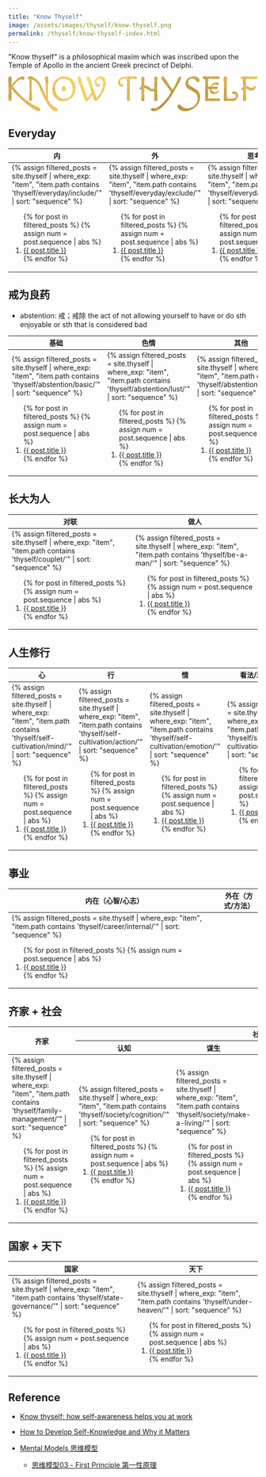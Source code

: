 ```yaml
---
title: "Know Thyself"
image: /assets/images/thyself/know-thyself.png
permalink: /thyself/know-thyself-index.html
---
```


"Know thyself" is a philosophical maxim
which was inscribed upon the Temple of Apollo in the ancient Greek precinct of Delphi.

![](/assets/images/thyself/know-thyself-gold.webp)

## Everyday

<table>
    <thead>
    <tr>
        <th style="text-align: center;">内</th>
        <th style="text-align: center;">外</th>
        <th style="text-align: center;">思考</th>
    </tr>
    </thead>
    <tbody>
    <tr>
        <td>
{%
assign filtered_posts = site.thyself |
where_exp: "item", "item.path contains 'thyself/everyday/include/'" |
sort: "sequence"
%}
<ol>
    {% for post in filtered_posts %}
    {% assign num = post.sequence | abs %}
    <li>
        <a href="{{ post.url }}">{{ post.title }}</a>
    </li>
    {% endfor %}
</ol>
        </td>
        <td>
{%
assign filtered_posts = site.thyself |
where_exp: "item", "item.path contains 'thyself/everyday/exclude/'" |
sort: "sequence"
%}
<ol>
    {% for post in filtered_posts %}
    {% assign num = post.sequence | abs %}
    <li>
        <a href="{{ post.url }}">{{ post.title }}</a>
    </li>
    {% endfor %}
</ol>
        </td>
        <td>
{%
assign filtered_posts = site.thyself |
where_exp: "item", "item.path contains 'thyself/everyday/thinking/'" |
sort: "sequence"
%}
<ol>
    {% for post in filtered_posts %}
    {% assign num = post.sequence | abs %}
    <li>
        <a href="{{ post.url }}">{{ post.title }}</a>
    </li>
    {% endfor %}
</ol>
        </td>
    </tr>
    </tbody>
</table>

## 戒为良药

- abstention: 戒；戒除 the act of not allowing yourself to have or do sth enjoyable or sth that is considered bad

<table>
    <thead>
    <tr>
        <th style="text-align: center;">基础</th>
        <th style="text-align: center;">色情</th>
        <th style="text-align: center;">其他</th>
    </tr>
    </thead>
    <tbody>
    <tr>
        <td>
{%
assign filtered_posts = site.thyself |
where_exp: "item", "item.path contains 'thyself/abstention/basic/'" |
sort: "sequence"
%}
<ol>
    {% for post in filtered_posts %}
    {% assign num = post.sequence | abs %}
    <li>
        <a href="{{ post.url }}">{{ post.title }}</a>
    </li>
    {% endfor %}
</ol>
        </td>
        <td>
{%
assign filtered_posts = site.thyself |
where_exp: "item", "item.path contains 'thyself/abstention/lust/'" |
sort: "sequence"
%}
<ol>
    {% for post in filtered_posts %}
    {% assign num = post.sequence | abs %}
    <li>
        <a href="{{ post.url }}">{{ post.title }}</a>
    </li>
    {% endfor %}
</ol>
        </td>
        <td>
{%
assign filtered_posts = site.thyself |
where_exp: "item", "item.path contains 'thyself/abstention/other/'" |
sort: "sequence"
%}
<ol>
    {% for post in filtered_posts %}
    {% assign num = post.sequence | abs %}
    <li>
        <a href="{{ post.url }}">{{ post.title }}</a>
    </li>
    {% endfor %}
</ol>
        </td>
    </tr>
    </tbody>
</table>

## 长大为人

<table>
    <thead>
    <tr>
        <th style="text-align: center;">对联</th>
        <th style="text-align: center;">做人</th>
    </tr>
    </thead>
    <tbody>
    <tr>
        <td>
{%
assign filtered_posts = site.thyself |
where_exp: "item", "item.path contains 'thyself/couplet/'" |
sort: "sequence"
%}
<ol>
    {% for post in filtered_posts %}
    {% assign num = post.sequence | abs %}
    <li>
        <a href="{{ post.url }}">{{ post.title }}</a>
    </li>
    {% endfor %}
</ol>
        </td>
        <td>
{%
assign filtered_posts = site.thyself |
where_exp: "item", "item.path contains 'thyself/be-a-man/'" |
sort: "sequence"
%}
<ol>
    {% for post in filtered_posts %}
    {% assign num = post.sequence | abs %}
    <li>
        <a href="{{ post.url }}">{{ post.title }}</a>
    </li>
    {% endfor %}
</ol>
        </td>
    </tr>
    </tbody>
</table>

## 人生修行

<table>
    <thead>
    <tr>
        <th style="text-align: center;">心</th>
        <th style="text-align: center;">行</th>
        <th style="text-align: center;">情</th>
        <th style="text-align: center;">看法/理解/洞察力</th>
        <th style="text-align: center;">学说/教导</th>
    </tr>
    </thead>
    <tbody>
    <tr>
        <td>
{%
assign filtered_posts = site.thyself |
where_exp: "item", "item.path contains 'thyself/self-cultivation/mind/'" |
sort: "sequence"
%}
<ol>
    {% for post in filtered_posts %}
    {% assign num = post.sequence | abs %}
    <li>
        <a href="{{ post.url }}">{{ post.title }}</a>
    </li>
    {% endfor %}
</ol>
        </td>
        <td>
{%
assign filtered_posts = site.thyself |
where_exp: "item", "item.path contains 'thyself/self-cultivation/action/'" |
sort: "sequence"
%}
<ol>
    {% for post in filtered_posts %}
    {% assign num = post.sequence | abs %}
    <li>
        <a href="{{ post.url }}">{{ post.title }}</a>
    </li>
    {% endfor %}
</ol>
        </td>
        <td>
{%
assign filtered_posts = site.thyself |
where_exp: "item", "item.path contains 'thyself/self-cultivation/emotion/'" |
sort: "sequence"
%}
<ol>
    {% for post in filtered_posts %}
    {% assign num = post.sequence | abs %}
    <li>
        <a href="{{ post.url }}">{{ post.title }}</a>
    </li>
    {% endfor %}
</ol>
        </td>
        <td>
{%
assign filtered_posts = site.thyself |
where_exp: "item", "item.path contains 'thyself/self-cultivation/perception/'" |
sort: "sequence"
%}
<ol>
    {% for post in filtered_posts %}
    {% assign num = post.sequence | abs %}
    <li>
        <a href="{{ post.url }}">{{ post.title }}</a>
    </li>
    {% endfor %}
</ol>
        </td>
        <td>
{%
assign filtered_posts = site.thyself |
where_exp: "item", "item.path contains 'thyself/self-cultivation/teaching/'" |
sort: "sequence"
%}
<ol>
    {% for post in filtered_posts %}
    {% assign num = post.sequence | abs %}
    <li>
        <a href="{{ post.url }}">{{ post.title }}</a>
    </li>
    {% endfor %}
</ol>
        </td>
    </tr>
    </tbody>
</table>

## 事业

<table>
    <thead>
    <tr>
        <th style="text-align: center;">内在（心智/心志）</th>
        <th style="text-align: center;">外在（方式/方法）</th>
    </tr>
    </thead>
    <tbody>
    <tr>
        <td>
{%
assign filtered_posts = site.thyself |
where_exp: "item", "item.path contains 'thyself/career/internal/'" |
sort: "sequence"
%}
<ol>
    {% for post in filtered_posts %}
    {% assign num = post.sequence | abs %}
    <li>
        <a href="{{ post.url }}">{{ post.title }}</a>
    </li>
    {% endfor %}
</ol>
        </td>
    </tr>
    </tbody>
</table>

## 齐家 + 社会

<table>
    <thead>
    <tr>
        <th style="text-align: center;" rowspan="2">齐家</th>
        <th style="text-align: center;" colspan="4">社会</th>
    </tr>
    <tr>
        <th style="text-align: center;">认知</th>
        <th style="text-align: center;">谋生</th>
        <th style="text-align: center;">人情</th>
        <th style="text-align: center;">阶层</th>
    </tr>
    </thead>
    <tbody>
    <tr>
        <td>
{%
assign filtered_posts = site.thyself |
where_exp: "item", "item.path contains 'thyself/family-management/'" |
sort: "sequence"
%}
<ol>
    {% for post in filtered_posts %}
    {% assign num = post.sequence | abs %}
    <li>
        <a href="{{ post.url }}">{{ post.title }}</a>
    </li>
    {% endfor %}
</ol>
        </td>
        <td>
{%
assign filtered_posts = site.thyself |
where_exp: "item", "item.path contains 'thyself/society/cognition/'" |
sort: "sequence"
%}
<ol>
    {% for post in filtered_posts %}
    {% assign num = post.sequence | abs %}
    <li>
        <a href="{{ post.url }}">{{ post.title }}</a>
    </li>
    {% endfor %}
</ol>
        </td>
        <td>
{%
assign filtered_posts = site.thyself |
where_exp: "item", "item.path contains 'thyself/society/make-a-living/'" |
sort: "sequence"
%}
<ol>
    {% for post in filtered_posts %}
    {% assign num = post.sequence | abs %}
    <li>
        <a href="{{ post.url }}">{{ post.title }}</a>
    </li>
    {% endfor %}
</ol>
        </td>
        <td>
{%
assign filtered_posts = site.thyself |
where_exp: "item", "item.path contains 'thyself/society/interpersonal-relationship/'" |
sort: "sequence"
%}
<ol>
    {% for post in filtered_posts %}
    {% assign num = post.sequence | abs %}
    <li>
        <a href="{{ post.url }}">{{ post.title }}</a>
    </li>
    {% endfor %}
</ol>
        </td>
        <td>
{%
assign filtered_posts = site.thyself |
where_exp: "item", "item.path contains 'thyself/society/social-status/'" |
sort: "sequence"
%}
<ol>
    {% for post in filtered_posts %}
    {% assign num = post.sequence | abs %}
    <li>
        <a href="{{ post.url }}">{{ post.title }}</a>
    </li>
    {% endfor %}
</ol>
        </td>
    </tr>
    </tbody>
</table>

## 国家 + 天下

<table>
    <thead>
    <tr>
        <th style="text-align: center;">国家</th>
        <th style="text-align: center;">天下</th>
    </tr>
    </thead>
    <tbody>
    <tr>
        <td>
{%
assign filtered_posts = site.thyself |
where_exp: "item", "item.path contains 'thyself/state-governance/'" |
sort: "sequence"
%}
<ol>
    {% for post in filtered_posts %}
    {% assign num = post.sequence | abs %}
    <li>
        <a href="{{ post.url }}">{{ post.title }}</a>
    </li>
    {% endfor %}
</ol>
        </td>
        <td>
{%
assign filtered_posts = site.thyself |
where_exp: "item", "item.path contains 'thyself/under-heaven/'" |
sort: "sequence"
%}
<ol>
    {% for post in filtered_posts %}
    {% assign num = post.sequence | abs %}
    <li>
        <a href="{{ post.url }}">{{ post.title }}</a>
    </li>
    {% endfor %}
</ol>
        </td>
    </tr>
    </tbody>
</table>

## Reference

- [Know thyself: how self-awareness helps you at work](https://www.atlassian.com/blog/teamwork/know-thyself-how-self-awareness-helps-you-at-work)
- [How to Develop Self-Knowledge and Why it Matters](https://proveritas.com.au/blog-home/how-to-develop-self-knowledge-and-why-it-matters)

- [Mental Models 思维模型](https://idtimw.com/tag/mental-models/)
    - [思维模型03 - First Principle 第一性原理](https://idtimw.com/first-principle/)
